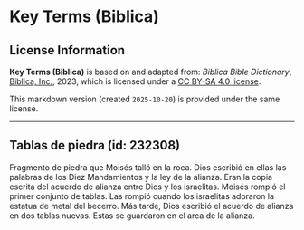 # Key Terms (Biblica)

## License Information

**Key Terms (Biblica)** is based on and adapted from: _Biblica Bible Dictionary_, [Biblica, Inc.](https://www.biblica.com/), 2023, which is licensed under a [CC BY-SA 4.0 license](https://creativecommons.org/licenses/by-sa/4.0/legalcode.en).

This markdown version (created `2025-10-20`) is provided under the same license.



--------------------------------

## Tablas de piedra (id: 232308)

Fragmento de piedra que Moisés talló en la roca. Dios escribió en ellas las palabras de los Diez Mandamientos y la ley de la alianza. Eran la copia escrita del acuerdo de alianza entre Dios y los israelitas. Moisés rompió el primer conjunto de tablas. Las rompió cuando los israelitas adoraron la estatua de metal del becerro. Más tarde, Dios escribió el acuerdo de alianza en dos tablas nuevas. Estas se guardaron en el arca de la alianza.


